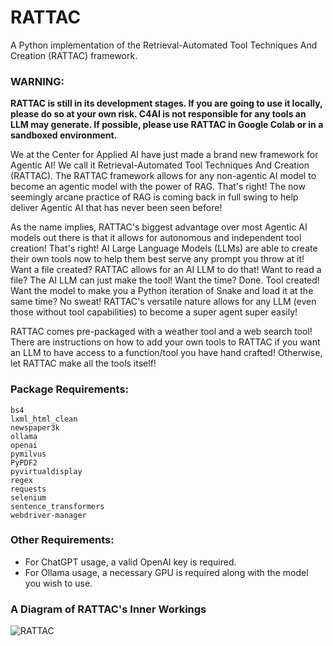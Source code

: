 # RATTAC
A Python implementation of the Retrieval-Automated Tool Techniques And Creation (RATTAC) framework.

### **WARNING:**
**RATTAC is still in its development stages. If you are going to use it locally, please do so at your own risk. C4AI is not responsible for any tools an LLM may generate. If possible, please use RATTAC in Google Colab or in a sandboxed environment.**

We at the Center for Applied AI have just made a brand new framework for Agentic AI! We call it Retrieval-Automated Tool Techniques And Creation (RATTAC). The RATTAC framework allows for any non-agentic AI model to become an agentic model with the power of RAG. That's right! The now seemingly arcane practice of RAG is coming back in full swing to help deliver Agentic AI that has never been seen before!


As the name implies, RATTAC's biggest advantage over most Agentic AI models out there is that it allows for autonomous and independent tool creation! That's right! AI Large Language Models (LLMs) are able to create their own tools now to help them best serve any prompt you throw at it! Want a file created? RATTAC allows for an AI LLM to do that! Want to read a file? The AI LLM can just make the tool! Want the time? Done. Tool created! Want the model to make you a Python iteration of Snake and load it at the same time? No sweat! RATTAC's versatile nature allows for any LLM (even those without tool capabilities) to become a super agent super easily!


RATTAC comes pre-packaged with a weather tool and a web search tool! There are instructions on how to add your own tools to RATTAC if you want an LLM to have access to a function/tool you have hand crafted! Otherwise, let RATTAC make all the tools itself!


### Package Requirements:
```
bs4
lxml_html_clean
newspaper3k
ollama
openai
pymilvus
PyPDF2
pyvirtualdisplay
regex
requests
selenium
sentence_transformers
webdriver-manager
```


### Other Requirements:
- For ChatGPT usage, a valid OpenAI key is required.
- For Ollama usage, a necessary GPU is required along with the model you wish to use.


### A Diagram of RATTAC's Inner Workings
![RATTAC](https://github.com/user-attachments/assets/17d26be5-84fb-45b0-b61e-45f820e23b62)
